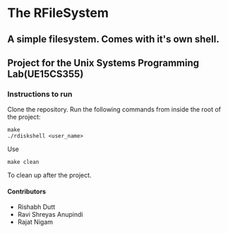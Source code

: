# The RFileSystem
## A simple filesystem. Comes with it's own shell.
## Project for the Unix Systems Programming Lab(UE15CS355)

### Instructions to run
Clone the repository. Run the following commands from inside the root of the project:
```
make
./rdiskshell <user_name>
```

Use
```
make clean
```
To clean up after the project.

#### Contributors
* Rishabh Dutt
* Ravi Shreyas Anupindi
* Rajat Nigam